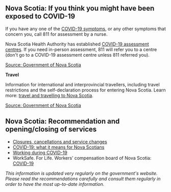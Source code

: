 ## Nova Scotia: If you think you might have been exposed to COVID-19

If you have any one of the [COVID-19 symptoms](https://novascotia.ca/coronavirus/when-to-seek-help/#symptoms), or any other symptoms that concern you, call 811 for assessment by a nurse.

Nova Scotia Health Authority has established [COVID-19 assessment centres](http://www.nshealth.ca/coronavirus-assessment). If you need in-person assessment, 811 will refer you to a centre (don't go to a COVID-19 assessment centre unless 811 referred you).

[Source: Government of Nova Scotia](https://novascotia.ca/coronavirus/when-to-seek-help/)

**Travel**

Information for international and interprovincial travellers, including travel restrictions and the self-declaration process for entering Nova Scotia. Learn more: [travel and travelling to Nova Scotia](https://novascotia.ca/coronavirus/travel/).

[Source: Government of Nova Scotia](https://novascotia.ca/coronavirus/restrictions-and-guidance/#travel)

## Nova Scotia: Recommendation and opening/closing of services

- [Closures, cancellations and service changes](https://novascotia.ca/closures-cancellations-and-service-changes/)
- [COVID-19: what it means for Nova Scotians](https://novascotia.ca/coronavirus/what-it-means-for-nova-scotians/)
- [Working during COVID-19](https://novascotia.ca/coronavirus/working-during-covid-19/)
- WorkSafe. For Life. Workers’ compensation board of Nova Scotia: [COVID-19](http://www.worksafeforlife.ca/covid19)

_This information is updated very regularly on the government's website. Please read the recommendations carefully and consult them regularly in order to have the most up-to-date information._
